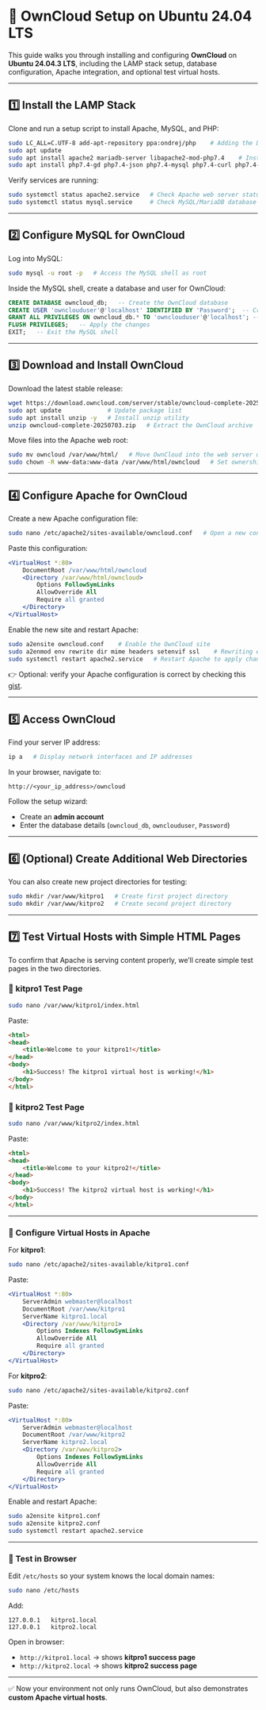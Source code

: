 # 🚀 OwnCloud Setup on Ubuntu 24.04 LTS

This guide walks you through installing and configuring **OwnCloud** on **Ubuntu 24.04.3 LTS**, including the LAMP stack setup, database configuration, Apache integration, and optional test virtual hosts.  

---

## 1️⃣ Install the LAMP Stack

Clone and run a setup script to install Apache, MySQL, and PHP:  

```bash
sudo LC_ALL=C.UTF-8 add-apt-repository ppa:ondrej/php    # Adding the DEB.SURY.ORG repository for PHP 7/4 installation
sudo apt update
sudo apt install apache2 mariadb-server libapache2-mod-php7.4    # Installing Apache2? MariaDB and dependencies
sudo apt install php7.4-gd php7.4-json php7.4-mysql php7.4-curl php7.4-mbstring php7.4-intl php7.4-mcrypt php-imagick php7.4-xml php7.4-zip    # Installing PHP 7.4 and modules
```

Verify services are running:  

```bash
sudo systemctl status apache2.service   # Check Apache web server status
sudo systemctl status mysql.service     # Check MySQL/MariaDB database status
```

---

## 2️⃣ Configure MySQL for OwnCloud

Log into MySQL:  

```bash
sudo mysql -u root -p   # Access the MySQL shell as root
```

Inside the MySQL shell, create a database and user for OwnCloud:  

```sql
CREATE DATABASE owncloud_db;   -- Create the OwnCloud database
CREATE USER 'ownclouduser'@'localhost' IDENTIFIED BY 'Password';  -- Create a new user
GRANT ALL PRIVILEGES ON owncloud_db.* TO 'ownclouduser'@'localhost'; -- Grant permissions
FLUSH PRIVILEGES;   -- Apply the changes
EXIT;   -- Exit the MySQL shell
```

---

## 3️⃣ Download and Install OwnCloud

Download the latest stable release:  

```bash
wget https://download.owncloud.com/server/stable/owncloud-complete-20250703.zip  # Get OwnCloud package
sudo apt update             # Update package list
sudo apt install unzip -y   # Install unzip utility
unzip owncloud-complete-20250703.zip   # Extract the OwnCloud archive
```

Move files into the Apache web root:  

```bash
sudo mv owncloud /var/www/html/   # Move OwnCloud into the web server directory
sudo chown -R www-data:www-data /var/www/html/owncloud   # Set ownership to Apache user
```

---

## 4️⃣ Configure Apache for OwnCloud

Create a new Apache configuration file:  

```bash
sudo nano /etc/apache2/sites-available/owncloud.conf   # Open a new config file for OwnCloud
```

Paste this configuration:  

```apache
<VirtualHost *:80>
    DocumentRoot /var/www/html/owncloud
    <Directory /var/www/html/owncloud>
        Options FollowSymLinks
        AllowOverride All
        Require all granted
    </Directory>
</VirtualHost>
```

Enable the new site and restart Apache:  

```bash
sudo a2ensite owncloud.conf    # Enable the OwnCloud site
sudo a2enmod env rewrite dir mime headers setenvif ssl    # Rewriting environment
sudo systemctl restart apache2.service   # Restart Apache to apply changes
```

👉 Optional: verify your Apache configuration is correct by checking this [gist](https://gist.github.com/Zeokat/3b5c1273a7da48e1ad94).  

---

## 5️⃣ Access OwnCloud

Find your server IP address:  

```bash
ip a   # Display network interfaces and IP addresses
```

In your browser, navigate to:  

```
http://<your_ip_address>/owncloud
```

Follow the setup wizard:  
- Create an **admin account**  
- Enter the database details (`owncloud_db`, `ownclouduser`, `Password`)  

---

## 6️⃣ (Optional) Create Additional Web Directories

You can also create new project directories for testing:  

```bash
sudo mkdir /var/www/kitpro1   # Create first project directory
sudo mkdir /var/www/kitpro2   # Create second project directory
```

---

## 7️⃣ Test Virtual Hosts with Simple HTML Pages

To confirm that Apache is serving content properly, we’ll create simple test pages in the two directories.  

### 🔹 kitpro1 Test Page  

```bash
sudo nano /var/www/kitpro1/index.html
```

Paste:  

```html
<html>
<head>
    <title>Welcome to your kitpro1!</title>
</head>
<body>
    <h1>Success! The kitpro1 virtual host is working!</h1>
</body>
</html>
```

### 🔹 kitpro2 Test Page  

```bash
sudo nano /var/www/kitpro2/index.html
```

Paste:  

```html
<html>
<head>
    <title>Welcome to your kitpro2!</title>
</head>
<body>
    <h1>Success! The kitpro2 virtual host is working!</h1>
</body>
</html>
```

---

### 🔹 Configure Virtual Hosts in Apache  

For **kitpro1**:  

```bash
sudo nano /etc/apache2/sites-available/kitpro1.conf
```

Paste:  

```apache
<VirtualHost *:80>
    ServerAdmin webmaster@localhost
    DocumentRoot /var/www/kitpro1
    ServerName kitpro1.local
    <Directory /var/www/kitpro1>
        Options Indexes FollowSymLinks
        AllowOverride All
        Require all granted
    </Directory>
</VirtualHost>
```

For **kitpro2**:  

```bash
sudo nano /etc/apache2/sites-available/kitpro2.conf
```

Paste:  

```apache
<VirtualHost *:80>
    ServerAdmin webmaster@localhost
    DocumentRoot /var/www/kitpro2
    ServerName kitpro2.local
    <Directory /var/www/kitpro2>
        Options Indexes FollowSymLinks
        AllowOverride All
        Require all granted
    </Directory>
</VirtualHost>
```

Enable and restart Apache:  

```bash
sudo a2ensite kitpro1.conf
sudo a2ensite kitpro2.conf
sudo systemctl restart apache2.service
```

---

### 🔹 Test in Browser  

Edit `/etc/hosts` so your system knows the local domain names:  

```bash
sudo nano /etc/hosts
```

Add:  

```
127.0.0.1   kitpro1.local
127.0.0.1   kitpro2.local
```

Open in browser:  

- `http://kitpro1.local` → shows **kitpro1 success page**  
- `http://kitpro2.local` → shows **kitpro2 success page**  

---

✅ Now your environment not only runs OwnCloud, but also demonstrates **custom Apache virtual hosts**.  
